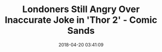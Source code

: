 ---
date: 2018-04-20 03:41:09
link:
  source: pocket
  source_url: https://getpocket.com
  text: Londoners Still Angry Over Inaccurate Joke in 'Thor 2' - Comic Sands
  url: https://www.comicsands.com/london-commuters-upset-about-thor-2560949155.html
slug: londoners-still-angry-over-inaccurate-joke-in-thor-2-comic-sands
source: pocket
title: Londoners Still Angry Over Inaccurate Joke in 'Thor 2' - Comic Sands
syndicated:
- type: twitter
  url: https://twitter.com/roytang/statuses/987204817692123137/
---
